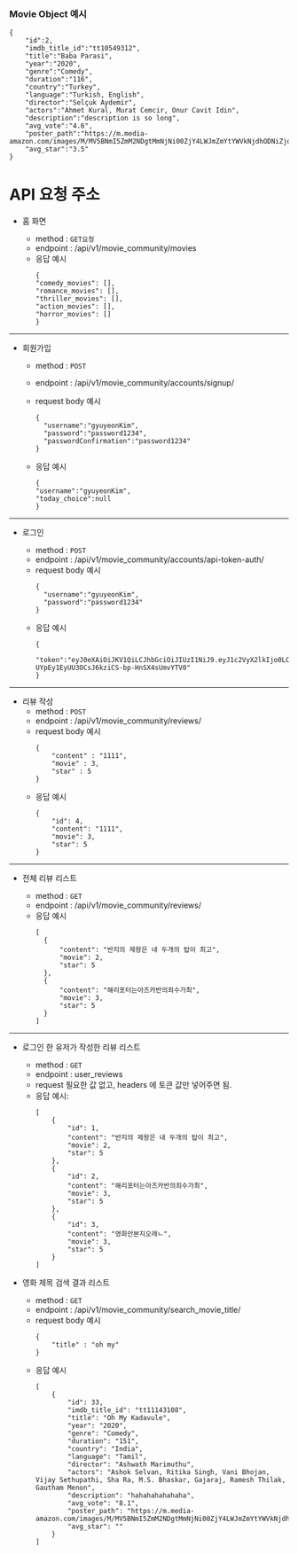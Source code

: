 ### Movie Object 예시

```
{
	"id":2,
	"imdb_title_id":"tt10549312",
	"title":"Baba Parasi",
	"year":"2020",
	"genre":"Comedy",
	"duration":"116",
	"country":"Turkey",
	"language":"Turkish, English",
	"director":"Selçuk Aydemir",
	"actors":"Ahmet Kural, Murat Cemcir, Onur Cavit Idin",
	"description":"description is so long",
	"avg_vote":"4.6",
	"poster_path":"https://m.media-amazon.com/images/M/MV5BNmI5ZmM2NDgtMmNjNi00ZjY4LWJmZmYtYWVkNjdhODNiZjdiXkEyXkFqcGdeQXVyMTIxODU0NzI5._V1_UX182_CR0,0,182,268_AL_.jpg",
	"avg_star":"3.5"
}
```

# API 요청 주소

- 홈 화면

  - method : `GET요청`
  - endpoint : /api/v1/movie_community/movies
  - 응답 예시
    ```
    {
    "comedy_movies": [],
    "romance_movies": [],
    "thriller_movies": [],
    "action_movies": [],
    "horror_movies": []
    }
    ```

---

- 회원가입

  - method : `POST`
  - endpoint : /api/v1/movie_community/accounts/signup/
  - request body 예시

    ```
    {
      "username":"gyuyeonKim",
      "password":"password1234",
      "passwordConfirmation":"password1234"
    }
    ```

  - 응답 예시
    ```
    {
    "username":"gyuyeonKim",
    "today_choice":null
    }
    ```

---

- 로그인

  - method : `POST`
  - endpoint : /api/v1/movie_community/accounts/api-token-auth/
  - request body 예시
    ```
    {
      "username":"gyuyeonKim",
      "password":"password1234"
    }
    ```
  - 응답 예시
    ```
    {
    	"token":"eyJ0eXAiOiJKV1QiLCJhbGciOiJIUzI1NiJ9.eyJ1c2VyX2lkIjo0LCJ1c2VybmFtZSI6InVzZXI0IiwiZXhwIjoxNjA2MDU2MzIzLCJlbWFpbCI6IiJ9.vYs8-UYpEy1EyUU3OCsJ6kziCS-bp-HnSX4sUmvYTV0"
    }
    ```

---

- 리뷰 작성
  - method : `POST`
  - endpoint : /api/v1/movie_community/reviews/
  - request body 예시
    ```
    {
        "content" : "1111",
        "movie" : 3,
        "star" : 5
    }
    ```
  - 응답 예시
    ```
    {
        "id": 4,
        "content": "1111",
        "movie": 3,
        "star": 5
    }
    ```

---

- 전체 리뷰 리스트

  - method : `GET`
  - endpoint : /api/v1/movie_community/reviews/
  - 응답 예시
    ```
    [
      {
          "content": "반지의 제왕은 내 두개의 탑이 최고",
          "movie": 2,
          "star": 5
      },
      {
          "content": "해리포터는아즈카반의죄수가최",
          "movie": 3,
          "star": 5
      }
    ]
    ```

---

- 로그인 한 유저가 작성한 리뷰 리스트

  - method : `GET`
  - endpoint : user_reviews
  - request 필요한 값 없고, headers 에 토큰 값만 넣어주면 됨.
  - 응답 예시:
    ```
    [
        {
            "id": 1,
            "content": "반지의 제왕은 내 두개의 탑이 최고",
            "movie": 2,
            "star": 5
        },
        {
            "id": 2,
            "content": "해리포터는아즈카반의죄수가최",
            "movie": 3,
            "star": 5
        },
        {
            "id": 3,
            "content": "영화안본지오래ㄴ",
            "movie": 3,
            "star": 5
        }
    ]
    ```

- 영화 제목 검색 결과 리스트
  - method : `GET`
  - endpoint : /api/v1/movie_community/search_movie_title/
  - request body 예시
    ```
    {
        "title" : "oh my"
    }
    ```
  - 응답 예시
    ```
    [
        {
            "id": 33,
            "imdb_title_id": "tt11143108",
            "title": "Oh My Kadavule",
            "year": "2020",
            "genre": "Comedy",
            "duration": "151",
            "country": "India",
            "language": "Tamil",
            "director": "Ashwath Marimuthu",
            "actors": "Ashok Selvan, Ritika Singh, Vani Bhojan, Vijay Sethupathi, Sha Ra, M.S. Bhaskar, Gajaraj, Ramesh Thilak, Gautham Menon",
            "description": "hahahahahahaha",
            "avg_vote": "8.1",
            "poster_path": "https://m.media-amazon.com/images/M/MV5BNmI5ZmM2NDgtMmNjNi00ZjY4LWJmZmYtYWVkNjdhODNiZjdiXkEyXkFqcGdeQXVyMTIxODU0NzI5._V1_UX182_CR0,0,182,268_AL_.jpg",
            "avg_star": ""
        }
    ]
    ```
